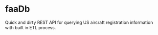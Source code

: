 # faaDb
Quick and dirty REST API for querying US aircraft registration information with built in ETL process.
